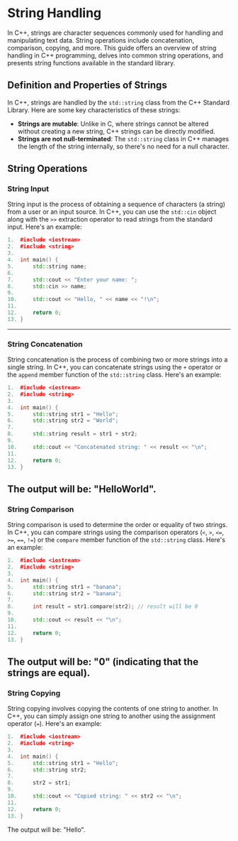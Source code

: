 # String Handling 
In C++, strings are character sequences commonly used for handling and manipulating text data. String operations include concatenation, comparison, copying, and more. This guide offers an overview of string handling in C++ programming, delves into common string operations, and presents string functions available in the standard library.

## Definition and Properties of Strings
In C++, strings are handled by the `std::string` class from the C++ Standard Library. Here are some key characteristics of these strings:

- **Strings are mutable**: Unlike in C, where strings cannot be altered without creating a new string, C++ strings can be directly modified.
- **Strings are not null-terminated**: The `std::string` class in C++ manages the length of the string internally, so there's no need for a null character.

## String Operations
### String Input
String input is the process of obtaining a sequence of characters (a string) from a user or an input source. In C++, you can use the `std::cin` object along with the `>>` extraction operator to read strings from the standard input. Here's an example:
```cpp
1.  #include <iostream>
2.  #include <string>
3.
4.  int main() {
5.      std::string name;
6.
7.      std::cout << "Enter your name: ";
8.      std::cin >> name;
9.
10.     std::cout << "Hello, " << name << "!\n";
11.
12.     return 0;
13. }
```
---
### String Concatenation
String concatenation is the process of combining two or more strings into a single string. In C++, you can concatenate strings using the `+` operator or the `append` member function of the `std::string` class. Here's an example:
```cpp
1.  #include <iostream>
2.  #include <string>
3.
4.  int main() {
5.      std::string str1 = "Hello";
6.      std::string str2 = "World";
7.
8.      std::string result = str1 + str2;
9.
10.     std::cout << "Concatenated string: " << result << "\n";
11.
12.     return 0;
13. }
```
The output will be: "HelloWorld".
---
### String Comparison
String comparison is used to determine the order or equality of two strings. In C++, you can compare strings using the comparison operators (`<`, `>`, `<=`, `>=`, `==`, `!=`) or the `compare` member function of the `std::string` class. Here's an example:
```cpp
1.  #include <iostream>
2.  #include <string>
3.
4.  int main() {
5.      std::string str1 = "banana";
6.      std::string str2 = "banana";
7.
8.      int result = str1.compare(str2); // result will be 0
9.
10.     std::cout << result << "\n";
11.
12.     return 0;
13. }
```
The output will be: "0" (indicating that the strings are equal).
---
### String Copying
String copying involves copying the contents of one string to another. In C++, you can simply assign one string to another using the assignment operator (`=`). Here's an example:
```cpp
1.  #include <iostream>
2.  #include <string>
3.
4.  int main() {
5.      std::string str1 = "Hello";
6.      std::string str2;
7.
8.      str2 = str1;
9.
10.     std::cout << "Copied string: " << str2 << "\n";
11.
12.     return 0;
13. }
```
The output will be: "Hello".


